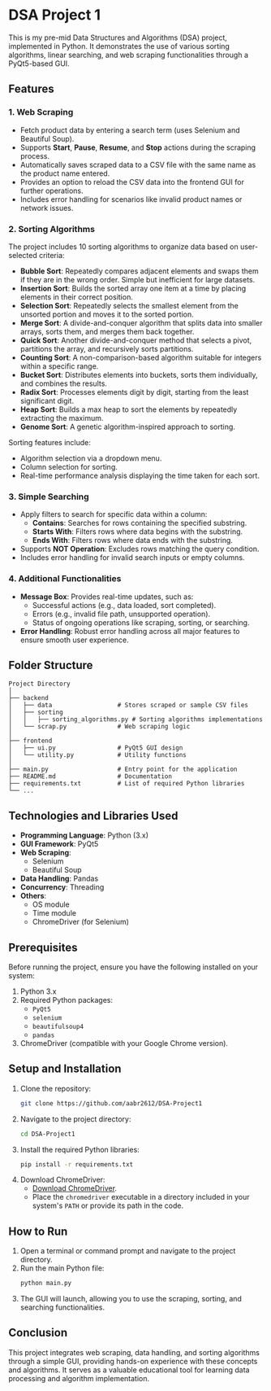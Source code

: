 
# DSA Project 1

This is my pre-mid Data Structures and Algorithms (DSA) project, implemented in Python. It demonstrates the use of various sorting algorithms, linear searching, and web scraping functionalities through a PyQt5-based GUI.

## Features

### 1. **Web Scraping**
- Fetch product data by entering a search term (uses Selenium and Beautiful Soup).
- Supports **Start**, **Pause**, **Resume**, and **Stop** actions during the scraping process.
- Automatically saves scraped data to a CSV file with the same name as the product name entered.
- Provides an option to reload the CSV data into the frontend GUI for further operations.
- Includes error handling for scenarios like invalid product names or network issues.

### 2. **Sorting Algorithms**
The project includes 10 sorting algorithms to organize data based on user-selected criteria:
- **Bubble Sort**: Repeatedly compares adjacent elements and swaps them if they are in the wrong order. Simple but inefficient for large datasets.
- **Insertion Sort**: Builds the sorted array one item at a time by placing elements in their correct position.
- **Selection Sort**: Repeatedly selects the smallest element from the unsorted portion and moves it to the sorted portion.
- **Merge Sort**: A divide-and-conquer algorithm that splits data into smaller arrays, sorts them, and merges them back together.
- **Quick Sort**: Another divide-and-conquer method that selects a pivot, partitions the array, and recursively sorts partitions.
- **Counting Sort**: A non-comparison-based algorithm suitable for integers within a specific range.
- **Bucket Sort**: Distributes elements into buckets, sorts them individually, and combines the results.
- **Radix Sort**: Processes elements digit by digit, starting from the least significant digit.
- **Heap Sort**: Builds a max heap to sort the elements by repeatedly extracting the maximum.
- **Genome Sort**: A genetic algorithm-inspired approach to sorting.

Sorting features include:
- Algorithm selection via a dropdown menu.
- Column selection for sorting.
- Real-time performance analysis displaying the time taken for each sort.

### 3. **Simple Searching**
- Apply filters to search for specific data within a column:
  - **Contains**: Searches for rows containing the specified substring.
  - **Starts With**: Filters rows where data begins with the substring.
  - **Ends With**: Filters rows where data ends with the substring.
- Supports **NOT Operation**: Excludes rows matching the query condition.
- Includes error handling for invalid search inputs or empty columns.

### 4. **Additional Functionalities**
- **Message Box**: Provides real-time updates, such as:
  - Successful actions (e.g., data loaded, sort completed).
  - Errors (e.g., invalid file path, unsupported operation).
  - Status of ongoing operations like scraping, sorting, or searching.
- **Error Handling**: Robust error handling across all major features to ensure smooth user experience.

## Folder Structure

```
Project Directory
│
├── backend
│   ├── data                  # Stores scraped or sample CSV files
│   ├── sorting
│   │   ├── sorting_algorithms.py # Sorting algorithms implementations
│   └── scrap.py              # Web scraping logic
│
├── frontend
│   ├── ui.py                 # PyQt5 GUI design
│   └── utility.py            # Utility functions
│
├── main.py                   # Entry point for the application
├── README.md                 # Documentation
├── requirements.txt          # List of required Python libraries
└── ...
```

## Technologies and Libraries Used

- **Programming Language**: Python (3.x)
- **GUI Framework**: PyQt5
- **Web Scraping**:
  - Selenium
  - Beautiful Soup
- **Data Handling**: Pandas
- **Concurrency**: Threading
- **Others**:
  - OS module
  - Time module
  - ChromeDriver (for Selenium)

## Prerequisites

Before running the project, ensure you have the following installed on your system:
1. Python 3.x
2. Required Python packages:
   - `PyQt5`
   - `selenium`
   - `beautifulsoup4`
   - `pandas`
3. ChromeDriver (compatible with your Google Chrome version).

## Setup and Installation

1. Clone the repository:
   ```bash
   git clone https://github.com/aabr2612/DSA-Project1
   ```
2. Navigate to the project directory:
   ```bash
   cd DSA-Project1
   ```
3. Install the required Python libraries:
   ```bash
   pip install -r requirements.txt
   ```
4. Download ChromeDriver:
   - [Download ChromeDriver](https://sites.google.com/chromium.org/driver/).
   - Place the `chromedriver` executable in a directory included in your system's `PATH` or provide its path in the code.

## How to Run

1. Open a terminal or command prompt and navigate to the project directory.
2. Run the main Python file:
   ```bash
   python main.py
   ```
3. The GUI will launch, allowing you to use the scraping, sorting, and searching functionalities.

## Conclusion

This project integrates web scraping, data handling, and sorting algorithms through a simple GUI, providing hands-on experience with these concepts and algorithms. It serves as a valuable educational tool for learning data processing and algorithm implementation. 
